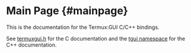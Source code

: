 Main Page                         {#mainpage}
============

This is the documentation for the Termux:GUI C/C++ bindings.  
  
See [termuxgui.h](termuxgui_8h.html) for the C documentation and the [tgui namespace](namespacetgui.html) for the C++ documentation.

